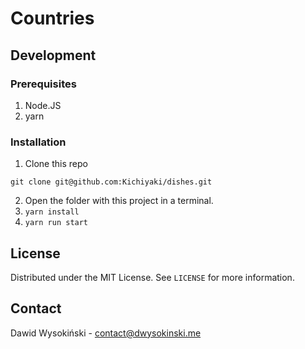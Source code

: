 # Countries

## Development

### Prerequisites

1. Node.JS
2. yarn

### Installation

1. Clone this repo
```
git clone git@github.com:Kichiyaki/dishes.git
```
2. Open the folder with this project in a terminal.
3. ``yarn install``
4. ``yarn run start``

## License

Distributed under the MIT License. See ``LICENSE`` for more information.

## Contact

Dawid Wysokiński - [contact@dwysokinski.me](mailto:contact@dwysokinski.me)
